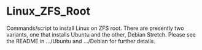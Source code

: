 # Linux_ZFS_Root
Commands/script to install Linux on ZFS root. There are presently two variants, one that installs Ubuntu and the other, Debian Stretch. Please see the README in .../Ubuntu and .../Debian for further details.
